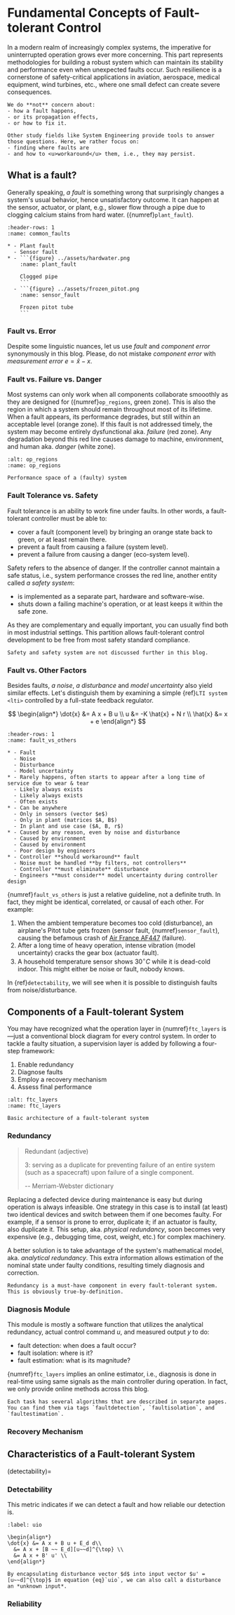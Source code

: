 # Fundamental Concepts of Fault-tolerant Control

In a modern realm of increasingly complex systems, the imperative for uninterrupted operation grows ever more concerning. This part represents methodologies for building a robust system which can maintain its stability and performance even when unexpected faults occur. Such resilience is a cornerstone of safety-critical applications in aviation, aerospace, medical equipment, wind turbines, etc., where one small defect can create severe consequences.

```{admonition} Scope of Work
We do **not** concern about:
- how a fault happens,
- or its propagation effects,
- or how to fix it.

Other study fields like System Engineering provide tools to answer those questions. Here, we rather focus on:
- finding where faults are
- and how to <u>workaround</u> them, i.e., they may persist.
```

## What is a fault?

Generally speaking, *a fault* is something wrong that surprisingly changes a system's usual behavior, hence unsatisfactory outcome. It can happen at the sensor, actuator, or plant, e.g., slower flow through a pipe due to clogging calcium stains from hard water. ({numref}`plant_fault`).

``````{list-table}
:header-rows: 1
:name: common_faults

* - Plant fault
  - Sensor fault
* - ```{figure} ../assets/hardwater.png
    :name: plant_fault

    Clogged pipe
    ```
  - ```{figure} ../assets/frozen_pitot.png
    :name: sensor_fault

    Frozen pitot tube
    ```
``````

### Fault vs. Error

Despite some linguistic nuances, let us use *fault* and *component error* synonymously in this blog. Please, do not mistake *component error* with *measurement error* $e = \hat{x} - x$.

### Fault vs. Failure vs. Danger

Most systems can only work when all components collaborate smooothly as they are designed for ({numref}`op_regions`, green zone). This is also the region in which a system should remain throughout most of its lifetime. When a fault appears, its performance degrades, but still within an acceptable level (orange zone). If this fault is not addressed timely, the system may become entirely dysfunctional aka. *failure* (red zone). Any degradation beyond this red line causes damage to machine, environment, and human aka. *danger* (white zone).

```{figure} ../assets/op_region.svg
:alt: op_regions
:name: op_regions

Performance space of a (faulty) system
```

### Fault Tolerance vs. Safety

Fault tolerance is an ability to work fine under faults. In other words, a fault-tolerant controller must be able to:

- cover a fault (component level) by bringing an orange state back to green, or at least remain there.
- prevent a fault from causing a failure (system level).
- prevent a failure from causing a danger (eco-system level).

Safety refers to the absence of danger. If the controller cannot maintain a safe status, i.e., system performance crosses the red line, another entity called *a safety system*:

- is implemented as a separate part, hardware and software-wise.
- shuts down a failing machine's operation, or at least keeps it within the safe zone.

As they are complementary and equally important, you can usually find both in most industrial settings. This partition allows fault-tolerant control development to be free from most safety standard compliance.

```{tip}
Safety and safety system are not discussed further in this blog.
```

### Fault vs. Other Factors

Besides faults, *a noise*, *a disturbance* and *model uncertainty* also yield similar effects. Let's distinguish them by examining a simple {ref}`LTI system <lti>` controlled by a full-state feedback regulator.

$$
\begin{align*}
\dot{x} &= A x + B u \\
u &= -K \hat{x} + N r \\
\hat{x} &= x + e
\end{align*}
$$

```{list-table} Comparison between a fault and other factors
:header-rows: 1
:name: fault_vs_others

* - Fault
  - Noise
  - Disturbance
  - Model uncertainty
* - Rarely happens, often starts to appear after a long time of service due to wear & tear
  - Likely always exists
  - Likely always exists
  - Often exists
* - Can be anywhere
  - Only in sensors (vector $e$)
  - Only in plant (matrices $A, B$)
  - In plant and use case ($A, B, r$)
* - Caused by any reason, even by noise and disturbance
  - Caused by environment
  - Caused by environment
  - Poor design by engineers
* - Controller **should workaround** fault
  - Noise must be handled **by filters, not controllers**
  - Controller **must eliminate** disturbance
  - Engineers **must consider** model uncertainty during controller design
```

{numref}`fault_vs_others` is just a relative guideline, not a definite truth. In fact, they might be identical, correlated, or causal of each other. For example:

1. When the ambient temperature becomes too cold (disturbance), an airplane's Pitot tube gets frozen (sensor fault, {numref}`sensor_fault`), causing the befamous crash of [Air France AF447](https://en.wikipedia.org/wiki/Air_France_Flight_447) (failure).
2. After a long time of heavy operation, intense vibration (model uncertainty) cracks the gear box (actuator fault).
3. A household temperature sensor shows $30^\circ C$ while it is dead-cold indoor. This might either be noise or fault, nobody knows.

In {ref}`detectability`, we will see when it is possible to distinguish faults from noise/disturbance.

## Components of a Fault-tolerant System

You may have recognized what the operation layer in {numref}`ftc_layers` is—just a conventional block diagram for every control system. In order to tackle a faulty situation, a supervision layer is added by following a four-step framework:

1. Enable redundancy
2. Diagnose faults
3. Employ a recovery mechanism
4. Assess final performance

```{figure} ../assets/ftc_layers.svg
:alt: ftc_layers
:name: ftc_layers

Basic architecture of a fault-tolerant system
```

### Redundancy

> Redundant (adjective)
>
> 3: serving as a duplicate for preventing failure of an entire system (such as a spacecraft) upon failure of a single component.
>
> -- Merriam-Webster dictionary

Replacing a defected device during maintenance is easy but during operation is always infeasible. One strategy in this case is to install (at least) two identical devices and switch between them if one becomes faulty. For example, if a sensor is prone to error, duplicate it; if an actuator is faulty, also duplicate it. This setup, aka. *physical redundancy*, soon becomes very expensive (e.g., debugging time, cost, weight, etc.) for complex machinery.

A better solution is to take advantage of the system's mathematical model, aka. *analytical redundancy*. This extra information allows estimation of the nominal state under faulty conditions, resulting timely diagnosis and correction.

```{important}
Redundancy is a must-have component in every fault-tolerant system. This is obviously true-by-definition.
```

### Diagnosis Module

This module is mostly a software function that utilizes the analytical redundancy, actual control command $u$, and measured output $y$ to do:

- fault detection: when does a fault occur?
- fault isolation: where is it?
- fault estimation: what is its magnitude?

{numref}`ftc_layers` implies an online estimator, i.e., diagnosis is done in real-time using same signals as the main controller during operation. In fact, we only provide online methods across this blog.

```{tip}
Each task has several algorithms that are described in separate pages. You can find them via tags `faultdetection`, `faultisolation`, and `faultestimation`.
```

### Recovery Mechanism

## Characteristics of a Fault-tolerant System

(detectability)=
### Detectability

This metric indicates if we can detect a fault and how reliable our detection is.

```{math}
:label: uio

\begin{align*}
\dot{x} &= A x + B u + E_d d\\
  &= A x + [B ~~ E_d][u~~d]^{\top} \\
  &= A x + B' u' \\
\end{align*}
```

```{tip}
By encapsulating disturbance vector $d$ into input vector $u' = [u~~d]^{\top}$ in equation {eq}`uio`, we can also call a disturbance an *unknown input*.
```

### Reliability
